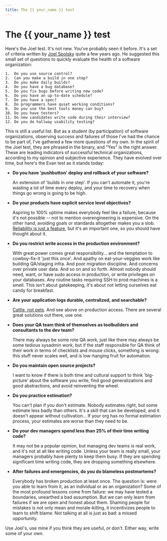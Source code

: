 ```yaml
---
title: The {{ your_name }} test
---
```

# The \{\{ your_name \}\} test

Here's the Joel test. It's not new. You've probably seen it before.
It's a set of criteria written by
[Joel Spolsky](https://www.joelonsoftware.com/2000/08/09/the-joel-test-12-steps-to-better-code/)
quite a few years ago. He suggested this small set of questions to
quickly evaluate the health of a software organization:

    1.  Do you use source control?
    2.  Can you make a build in one step?
    3.  Do you make daily builds?
    4.  Do you have a bug database?
    5.  Do you fix bugs before writing new code?
    6.  Do you have an up-to-date schedule?
    7.  Do you have a spec?
    8.  Do programmers have quiet working conditions?
    9.  Do you use the best tools money can buy?
    10. Do you have testers?
    11. Do new candidates write code during their interview?
    12. Do you do hallway usability testing?

This is still a useful list. But as a student (by participation) of
software organizations, observing success and failures of those I've
had the chance to be part of, I've gathered a few more questions of my
own. In the spirit of the Joel test, they are phrased in the binary,
and "Yes" is the right answer. These are leading indicators of
successful technical organizations, according to my opinion and
subjective experience. They have evolved over time, but here's the
Evan test as it stands today:


- **Do you have 'pushbutton' deploy and rollback of your software?**

  An extension of 'builds in one step'. If you can't automate it,
  you're wasting a lot of time every deploy, and your time to recovery
  when things go wrong is going to be high.

- **Do your products have explicit service level objectives?**

  Aspiring to 100% uptime makes everybody feel like a failure, because
  it's not possible -- not to mention overengineering is
  expensive. On the other hand, avoiding goals or standards altogether makes you a
  slob. [Reliability is just a feature](https://landing.google.com/sre/book/chapters/embracing-risk.html),
  but it's an important one, so you should have thought about it.

- **Do you restrict write access in the production environment?**

  With great power comes great responsibility... and the temptation to
  cowboy-fix-it 'just this once'. And apathy on eat-your-veggies work
  like building QA/staging infra. And poor migration discipline. And
  concerns over private user data. And so on and so forth. Almost
  nobody should need, want, or have sudo access in production, or
  write privileges on your databases. Any routine tasks requiring
  SSH to prod machines is a smell. This isn't about gatekeeping, it's
  about not letting ourselves eat candy for breakfast.

- **Are your application logs durable, centralized, and searchable?**

  [Cattle, not pets](http://cloudscaling.com/blog/cloud-computing/the-history-of-pets-vs-cattle/).
  And see above on production access. There are several great
  solutions out there, use one.

- **Does your QA team think of themselves as toolbuilders and
  consultants to the dev team?**

  There may always be some rote QA work, just like there may always be
  some tedious sysadmin work, but if the staff responsible for QA think
  of their work in terms of checklists and mouse clicks, something is
  wrong: this stuff never scales well, and is low-hanging fruit for
  automation.

- **Do you maintain open source projects?**

  I want to know if there is both time and cultural support to think
  'big-picture' about the software you write, find good
  generalizations and good abstractions, and avoid reinventing the
  wheel.

- **Do you practice estimation?**

  You can't plan if you don't estimate. Nobody estimates right, but
  some estimate less badly than others. It's a skill that can be
  developed, and it doesn't appear without cultivation... If your org
  has no formal estimation process, your estimates are worse than they
  need to be.

- **Do your dev managers spend less than 25% of their time writing code?**

  It may not be a popular opinion, but managing dev teams is real
  work, and it's not at all like writing code. Unless your team is
  really small, your managers probably have plenty to keep them
  busy. If they are spending significant time writing code, they are
  dropping something elsewhere.

- **After failures and emergencies, do you do blameless postmortems?**

  Everybody has broken production at least once. The question is: were
  you able to learn from it, as an individual or as an organization?
  Some of the most profound lessons come from failure: we may have
  tested a boundaries, unearthed a bad assumption. But we can only
  learn from failures if we are open and honest about them.  Shaming
  people for mistakes is not only mean and morale-killing, it
  incentivizes people to learn to shift blame. Not talking at all
  is just as bad: a missed opportunity.


Use Joel's, use mine if you think they are useful, or don't. Either
way, write some of your own.
